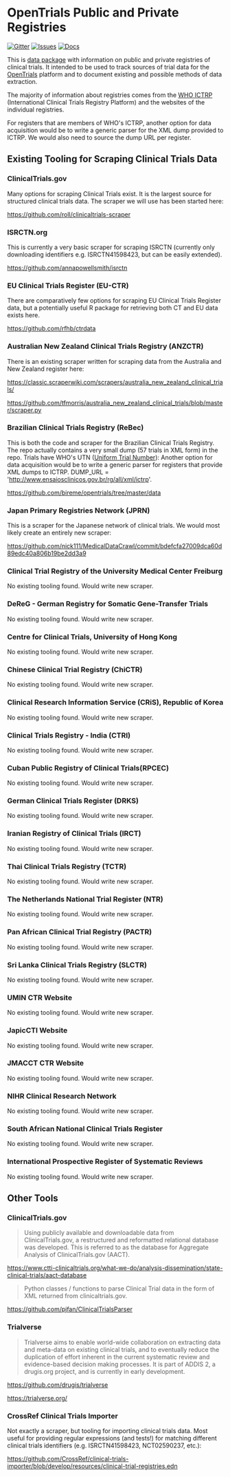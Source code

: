 # OpenTrials Public and Private Registries

[![Gitter](https://img.shields.io/gitter/room/opentrials/chat.svg)](https://gitter.im/opentrials/chat)
[![Issues](https://img.shields.io/badge/issue-tracker-orange.svg)](https://github.com/opentrials/opentrials/issues)
[![Docs](https://img.shields.io/badge/docs-latest-blue.svg)](http://docs.opentrials.net/en/latest/developers/)

This is [data package](http://dataprotocols.org/data-packages/) with
information on public and private registries of clinical trials.  It
intended to be used to track sources of trial data for the
[OpenTrials](http://opentrials.net) platform and to document existing
and possible methods of data extraction.

The majority of information about registries comes from the
[WHO ICTRP](http://www.who.int/ictrp/network/primary/en/)
(International Clinical Trials Registry Platform) and the websites of
the individual registries.

For registers that are members of WHO's ICTRP, another option for data
acquisition would be to write a generic parser for the XML dump
provided to ICTRP.  We would also need to source the dump URL per
register.

## Existing Tooling for Scraping Clinical Trials Data

### ClinicalTrials.gov

Many options for scraping Clinical Trials exist.  It is the largest
source for structured clinical trials data.  The scraper we will use
has been started here:

https://github.com/roll/clinicaltrials-scraper

### ISRCTN.org

This is currently a very basic scraper for scraping ISRCTN (currently
only downloading identifiers e.g. ISRCTN41598423, but can be easily
extended).

https://github.com/annapowellsmith/isrctn

### EU Clinical Trials Register (EU-CTR)

There are comparatively few options for scraping EU Clinical Trials
Register data, but a potentially useful R package for retrieving both
CT and EU data exists here.

https://github.com/rfhb/ctrdata

### Australian New Zealand Clinical Trials Registry (ANZCTR)

There is an existing scraper written for scraping data from the
Australia and New Zealand register here:

https://classic.scraperwiki.com/scrapers/australia_new_zealand_clinical_trials/

https://github.com/tfmorris/australia_new_zealand_clinical_trials/blob/master/scraper.py

### Brazilian Clinical Trials Registry (ReBec)

This is both the code and scraper for the Brazilian Clinical Trials
Registry.  The repo actually contains a very small dump (57 trials in
XML form) in the repo.  Trials have WHO's UTN
([Uniform Trial Number](http://www.who.int/ictrp/unambiguous_identification/utn/en/)):
Another option for data acquisition would be to write a generic parser
for registers that provide XML dumps to ICTRP.  DUMP_URL =
'http://www.ensaiosclinicos.gov.br/rg/all/xml/ictrp'.

https://github.com/bireme/opentrials/tree/master/data

### Japan Primary Registries Network (JPRN)

This is a scraper for the Japanese network of clinical trials.  We
would most likely create an entirely new scraper:

https://github.com/nick111/MedicalDataCrawl/commit/bdefcfa27009dca60d89edc40a806b19be2dd3a9

### Clinical Trial Registry of the University Medical Center Freiburg

No existing tooling found.  Would write new scraper.

### DeReG - German Registry for Somatic Gene-Transfer Trials

No existing tooling found.  Would write new scraper.

### Centre for Clinical Trials, University of Hong Kong

No existing tooling found.  Would write new scraper.

### Chinese Clinical Trial Registry (ChiCTR)

No existing tooling found.  Would write new scraper.

### Clinical Research Information Service (CRiS), Republic of Korea

No existing tooling found.  Would write new scraper.

### Clinical Trials Registry - India (CTRI)

No existing tooling found.  Would write new scraper.

### Cuban Public Registry of Clinical Trials(RPCEC)

No existing tooling found.  Would write new scraper.

### German Clinical Trials Register (DRKS)

No existing tooling found.  Would write new scraper.

### Iranian Registry of Clinical Trials (IRCT)

No existing tooling found.  Would write new scraper.

### Thai Clinical Trials Registry (TCTR)

No existing tooling found.  Would write new scraper.

### The Netherlands National Trial Register (NTR)

No existing tooling found.  Would write new scraper.

### Pan African Clinical Trial Registry (PACTR)

No existing tooling found.  Would write new scraper.

### Sri Lanka Clinical Trials Registry (SLCTR)

No existing tooling found.  Would write new scraper.

### UMIN CTR Website

No existing tooling found.  Would write new scraper.

### JapicCTI Website

No existing tooling found.  Would write new scraper.

### JMACCT CTR Website

No existing tooling found.  Would write new scraper.

### NIHR Clinical Research Network

No existing tooling found.  Would write new scraper.

### South African National Clinical Trials Register

No existing tooling found.  Would write new scraper.

### International Prospective Register of Systematic Reviews

No existing tooling found.  Would write new scraper.

## Other Tools

### ClinicalTrials.gov

> Using publicly available and downloadable data from
> ClinicalTrials.gov, a restructured and reformatted relational
> database was developed. This is referred to as the database for
> Aggregate Analysis of ClinicalTrials.gov (AACT).

https://www.ctti-clinicaltrials.org/what-we-do/analysis-dissemination/state-clinical-trials/aact-database

> Python classes / functions to parse Clinical Trial data in the form
> of XML returned from clinicaltrials.gov.

https://github.com/pjfan/ClinicalTrialsParser

### Trialverse

> Trialverse aims to enable world-wide collaboration on extracting
> data and meta-data on existing clinical trials, and to eventually
> reduce the duplication of effort inherent in the current systematic
> review and evidence-based decision making processes. It is part of
> ADDIS 2, a drugis.org project, and is currently in early
> development.

https://github.com/drugis/trialverse

https://trialverse.org/

### CrossRef Clinical Trials Importer

Not exactly a scraper, but tooling for importing clinical trials data.
Most useful for providing regular expressions (and tests!) for
matching different clinical trials identifiers (e.g. ISRCTN41598423,
NCT02590237, etc.):

https://github.com/CrossRef/clinical-trials-importer/blob/develop/resources/clinical-trial-registries.edn
